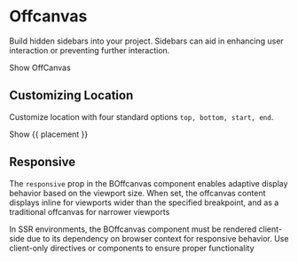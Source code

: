 # Offcanvas

<PageHeader>

Build hidden sidebars into your project. Sidebars can aid in enhancing user interaction or preventing further interaction.

</PageHeader>

<HighlightCard>
  <BButton @click="click">Show OffCanvas</BButton>
  <BOffcanvas v-model="show" />
  <template #html>

```vue
<template>
  <BButton @click="click">Show OffCanvas</BButton>
  <BOffcanvas v-model="show" />
</template>

<script setup lang="ts">
import {ref} from 'vue'

const show = ref(false)

const click = () => {
  show.value = !show.value
}
</script>
```

  </template>
</HighlightCard>

## Customizing Location

Customize location with four standard options `top, bottom, start, end`.

<HighlightCard>
  <BButton
    v-for="placement in ['start', 'end', 'bottom', 'top']"
    :key="placement"
    @click="clickTwo(placement)"
    class="me-2"
  >
    Show {{ placement }}
  </BButton>
  <BOffcanvas v-model="show2" :placement="placement" />
  <template #html>

```vue
<template>
  <BButton @click="click('start')" class="m-2">Show start</BButton>
  <BButton @click="click('end')" class="m-2">Show end</BButton>
  <BButton @click="click('bottom')" class="m-2">Show bottom</BButton>
  <BButton @click="click('top')" class="m-2">Show top</BButton>

  <BOffcanvas v-model="show" :placement="placement" />
</template>

<script setup lang="ts">
const show = ref(false)
const placement = ref('start')

const click = (place = 'start') => {
  placement.value = place
  show.value = !show.value
}
</script>
```

  </template>
</HighlightCard>

## Responsive

The `responsive` prop in the BOffcanvas component enables adaptive display behavior based on the viewport size. When set, the offcanvas content displays inline for viewports wider than the specified breakpoint, and as a traditional offcanvas for narrower viewports

<NoteAlert>
In SSR environments, the BOffcanvas component must be rendered client-side due to its dependency on browser context for responsive behavior. Use client-only directives or components to ensure proper functionality
</NoteAlert>

<HighlightCard>
  <template #html>

```vue-html
<BOffcanvas responsive="md" />
```

  </template>
</HighlightCard>

<ComponentReference :data="data" />

<script setup lang="ts">
import {data} from '../../data/components/offcanvas.data'
import ComponentReference from '../../components/ComponentReference.vue'
import HighlightCard from '../../components/HighlightCard.vue'
import {BCard, BCardBody, BOffcanvas, BButton} from 'bootstrap-vue-next'
import {ref, computed} from 'vue'
import NoteAlert from '../../components/NoteAlert.vue'

const show = ref(false)
const show2 = ref(false)
const placement = ref('start')

const click = () => {
  show.value = !show.value
}

const clickTwo = (place ="start") => {
  console.log('c')
  placement.value = place
  show2.value = !show2.value
}
</script>
